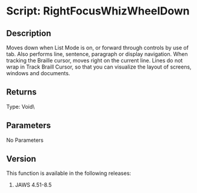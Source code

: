 # Script: RightFocusWhizWheelDown

## Description

Moves down when List Mode is on, or forward through controls by use of
tab. Also performs line, sentence, paragraph or display navigation. When
tracking the Braille cursor, moves right on the current line. Lines do
not wrap in Track Braill Cursor, so that you can visualize the layout of
screens, windows and documents.

## Returns

Type: Void\

## Parameters

No Parameters

## Version

This function is available in the following releases:

1.  JAWS 4.51-8.5
